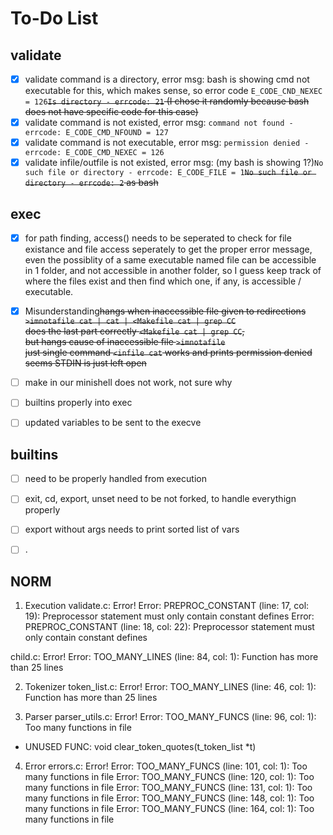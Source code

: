 # To-Do List

## validate
- [x] validate command is a directory, error msg: bash is showing cmd not executable for this, which makes sense, so error code `E_CODE_CND_NEXEC = 126`~~`Is directory - errcode: 21` (I chose it randomly because bash does not have specific code for this case)~~
- [x] validate command is not existed, error msg: `command not found - errcode: E_CODE_CMD_NFOUND = 127`
- [x] validate command is not executable, error msg: `permission denied - errcode: E_CODE_CMD_NEXEC = 126`
- [x] validate infile/outfile is not existed, error msg: (my bash is showing 1?)`No such file or directory - errcode: E_CODE_FILE = 1`~~`No such file or directory - errcode: 2` as bash~~

## exec
- [x] for path finding, access() needs to be seperated to check for file existance and file access seperately to get the proper error message, even the possiblity of a same executable named file can be accessible in 1 folder, and not accessible in another folder, so I guess keep track of where the files exist and then find which one, if any, is accessible / executable.
- [x] Misunderstanding~~hangs when inaccessible file given to redirections <br>~~
~~```>imnotafile cat | cat | <Makefile cat | grep CC``` <br>~~
~~does the last part correctly ```<Makefile cat | grep CC```,<br>~~
~~but hangs cause of inaccessible file ```>imnotafile``` <br>~~
~~just single command `<infile cat` works and prints permission denied <br>~~
~~seems STDIN is just left open~~
- [ ] make in our minishell does not work, not sure why
- [ ] builtins properly into exec
- [ ] updated variables to be sent to the execve


## builtins
- [ ] need to be properly handled from execution
- [ ] exit, cd, export, unset need to be not forked, to handle everythign properly
- [ ] export without args needs to print sorted list of vars
- [ ] .


## NORM
1. Execution
validate.c: Error!
Error: PREPROC_CONSTANT     (line:  17, col:  19):      Preprocessor statement must only contain constant defines
Error: PREPROC_CONSTANT     (line:  18, col:  22):      Preprocessor statement must only contain constant defines

child.c: Error!
Error: TOO_MANY_LINES       (line:  84, col:   1):      Function has more than 25 lines

2. Tokenizer
token_list.c: Error!
Error: TOO_MANY_LINES       (line:  46, col:   1):      Function has more than 25 lines

3. Parser
parser_utils.c: Error!
Error: TOO_MANY_FUNCS       (line:  96, col:   1):      Too many functions in file
- UNUSED FUNC: void	clear_token_quotes(t_token_list *t)

4. Error
errors.c: Error!
Error: TOO_MANY_FUNCS       (line: 101, col:   1):      Too many functions in file
Error: TOO_MANY_FUNCS       (line: 120, col:   1):      Too many functions in file
Error: TOO_MANY_FUNCS       (line: 131, col:   1):      Too many functions in file
Error: TOO_MANY_FUNCS       (line: 148, col:   1):      Too many functions in file
Error: TOO_MANY_FUNCS       (line: 164, col:   1):      Too many functions in file